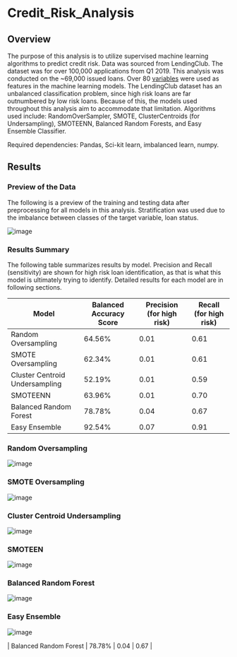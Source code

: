 # Credit_Risk_Analysis

## Overview
The purpose of this analysis is to utilize supervised machine learning algorithms to predict credit risk. Data was sourced from LendingClub. The dataset was for over 100,000 applications from Q1 2019. This analysis was conducted on the ~69,000 issued loans. Over 80 [variables](https://help.lendingclub.com/hc/en-us/articles/215488038-What-do-the-different-Note-statuses-mean-) were used as features in the machine learning models. The LendingClub dataset has an unbalanced classification problem, since high risk loans are far outnumbered by low risk loans. Because of this, the models used throughout this analysis aim to accommodate that limitation. Algorithms used include: RandomOverSampler, SMOTE, ClusterCentroids (for Undersampling), SMOTEENN, Balanced Random Forests, and Easy Ensemble Classifier. 

Required dependencies: Pandas, Sci-kit learn, imbalanced learn, numpy.

## Results
### Preview of the Data
The following is a preview of the training and testing data after preprocessing for all models in this analysis. Stratification was used due to the imbalance between classes of the target variable, loan status.

![image](https://user-images.githubusercontent.com/93338132/165002563-3a67a52f-043a-4492-a876-2b233c996e53.png)

### Results Summary 

The following table summarizes results by model. Precision and Recall (sensitivity) are shown for high risk loan identification, as that is what this model is ultimately trying to identify. Detailed results for each model are in following sections.

| Model | Balanced Accuracy Score | Precision (for high risk) | Recall (for high risk)
| --- | --- | --- | --- |
| Random Oversampling | 64.56% | 0.01 | 0.61 |
| SMOTE Oversampling | 62.34% | 0.01 | 0.61 |
| Cluster Centroid Undersampling | 52.19% | 0.01 | 0.59 |
| SMOTEENN | 63.96% | 0.01 | 0.70 |
| Balanced Random Forest  | 78.78% | 0.04 | 0.67 |
| Easy Ensemble | 92.54% | 0.07 | 0.91 |

### Random Oversampling 
![image](https://user-images.githubusercontent.com/93338132/165003228-52606587-ad5a-43c7-a633-607b836d0c8f.png)

### SMOTE Oversampling
![image](https://user-images.githubusercontent.com/93338132/165003247-88e8347b-5fac-49af-8aaa-4dfa349e89c3.png)

### Cluster Centroid Undersampling
![image](https://user-images.githubusercontent.com/93338132/165003281-1688bd95-eb4a-4c0a-8ae7-79ebe5b6c993.png)

### SMOTEEN 
![image](https://user-images.githubusercontent.com/93338132/165003311-d874aa11-a68b-4fe2-b357-4416c1f38328.png)

### Balanced Random Forest
![image](https://user-images.githubusercontent.com/93338132/165003378-1147f63a-ef8b-4860-88e3-2986862ae682.png)

### Easy Ensemble 
![image](https://user-images.githubusercontent.com/93338132/165003414-ced51d44-25c4-450b-a0a1-e063e10d9a17.png)


| Balanced Random Forest  | 78.78% | 0.04 | 0.67 |

